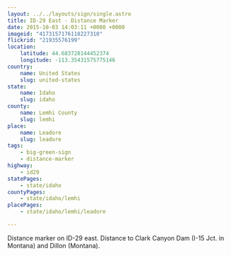 ```yaml
---
layout: ../../layouts/sign/single.astro
title: ID-29 East - Distance Marker
date: 2015-10-03 14:03:11 +0000 +0000
imageid: "4173157176118227310"
flickrid: "21935576199"
location:
    latitude: 44.683728144452374
    longitude: -113.35431575775146
country:
    name: United States
    slug: united-states
state:
    name: Idaho
    slug: idaho
county:
    name: Lemhi County
    slug: lemhi
place:
    name: Leadore
    slug: leadore
tags:
    - big-green-sign
    - distance-marker
highway:
    - id29
statePages:
    - state/idaho
countyPages:
    - state/idaho/lemhi
placePages:
    - state/idaho/lemhi/leadore

---
```

Distance marker on ID-29 east.  Distance to Clark Canyon Dam (I-15 Jct. in Montana) and Dillon (Montana).